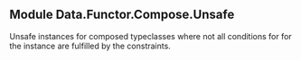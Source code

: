 ## Module Data.Functor.Compose.Unsafe

Unsafe instances for composed typeclasses where not all conditions for
for the instance are fulfilled by the constraints.


